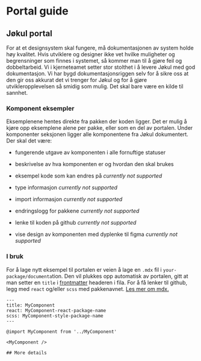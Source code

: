 # Portal guide

## Jøkul portal

For at et designsystem skal fungere, må dokumentasjonen av system holde høy kvalitet. Hvis utviklere og designer ikke vet hvilke muligheter og begrensninger som finnes i systemet, så kommer man til å gjøre feil og dobbeltarbeid. Vi i kjerneteamet setter stor stolthet i å levere Jøkul med god dokumentasjon. Vi har bygd dokumentasjonsriggen selv for å sikre oss at den gir oss akkurat det vi trenger for Jøkul og for å gjøre utvikleropplevelsen så smidig som mulig. Det skal bare være en kilde til sannhet.

### Komponent eksempler

Eksemplenene hentes direkte fra pakken der koden ligger. Det er mulig å kjøre opp eksemplene alene per pakke, eller som en del av portalen. Under komponenter seksjonen ligger alle komponentene fra Jøkul dokumentert. Der skal det være:

-   fungerende utgave av komponenten i alle fornuftige statuser
-   beskrivelse av hva komponenten er og hvordan den skal brukes

-   eksempel kode som kan endres på _currently not supported_
-   type informasjon _currently not supported_
-   import informasjon _currently not supported_
-   endringslogg for pakkene _currently not supported_
-   lenke til koden på github _currently not supported_
-   vise design av komponenten med dyplenke til figma _currently not supported_

### I bruk

For å lage nytt eksempel til portalen er veien å lage en `.mdx` fil i `your-package/documenta`tion. Den vil plukkes opp automatisk av portalen, gitt at man setter en `title` i [frontmatter](https://www.gatsbyjs.org/docs/adding-markdown-pages/#frontmatter-for-metadata-in-markdown-files) headeren i fila. For å få lenker til github, legg med `react` og/eller `scss` med pakkenavnet. [Les mer om mdx.](https://mdxjs.com/)

```mdx
---
title: MyComponent
react: MyComponent-react-package-name
scss: MyComponent-style-package-name
---

@import MyComponent from '../MyComponent'

<MyComponent />

## More details
```
